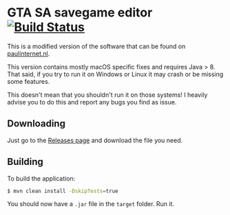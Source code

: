 # GTA SA savegame editor [![Build Status](https://travis-ci.org/lfuelling/gtasa-savegame-editor.svg?branch=master)](https://travis-ci.org/lfuelling/gtasa-savegame-editor)

This is a modified version of the software that can be found on [paulinternet.nl](http://paulinternet.nl/?page=sa).

This version contains mostly macOS specific fixes and requires Java > 8. That said, if you try to run it on Windows or Linux it may crash or be missing some features.

This doesn't mean that you shouldn't run it on those systems! I heavily advise you to do this and report any bugs you find as issue.

## Downloading

Just go to the [Releases page](https://github.com/lfuelling/gtasa-savegame-editor/releases) and download the file you need.


## Building

To build the application:

```bash
$ mvn clean install -DskipTests=true
```

You should now have a `.jar` file in the `target` folder. Run it.
